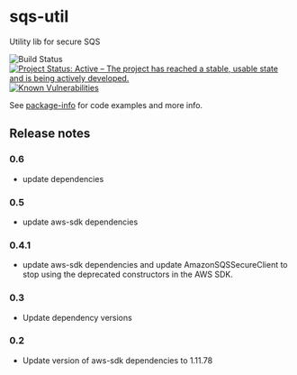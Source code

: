 # sqs-util
Utility lib for secure SQS

![Build Status](https://jenkins.capra.tv/buildStatus/icon?job=Cantara-sqs-util) [![Project Status: Active – The project has reached a stable, usable state and is being actively developed.](http://www.repostatus.org/badges/latest/active.svg)](http://www.repostatus.org/#active) [![Known Vulnerabilities](https://snyk.io/test/github/Cantara/sqs-util/badge.svg)](https://snyk.io/test/github/Cantara/sqs-util)

See
[package-info](https://github.com/Cantara/sqs-util/blob/master/src/main/java/no/cantara/aws/sqs/package-info.java)
for code examples and more info.

## Release notes
### 0.6
- update dependencies
### 0.5
- update aws-sdk dependencies 
### 0.4.1
- update aws-sdk dependencies and update AmazonSQSSecureClient to stop using the deprecated constructors in the AWS SDK. 
### 0.3
- Update dependency versions
### 0.2
- Update version of aws-sdk dependencies to 1.11.78
